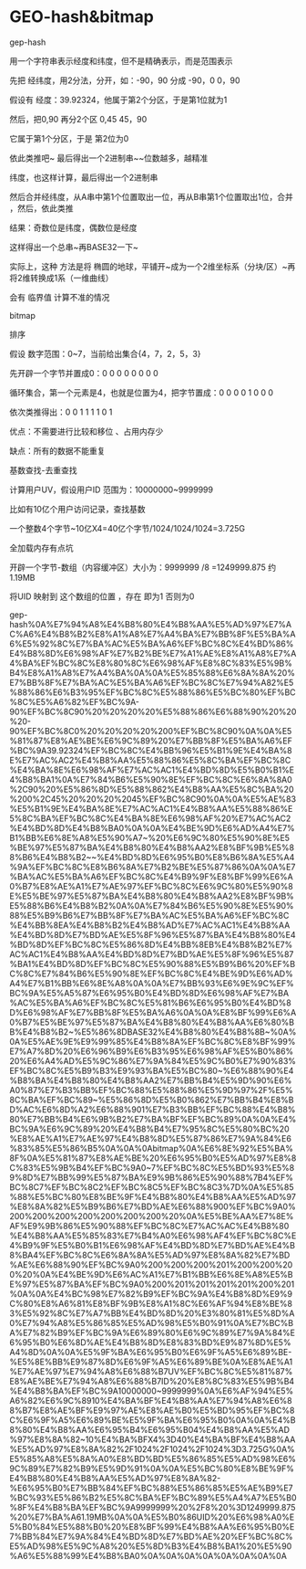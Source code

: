# GEO-hash&bitmap

gep\-hash

用一个字符串表示经度和纬度，但不是精确表示，而是范围表示

先把 经纬度，用2分法，分开，如：\-90，90 分成 \-90，0 0，90

假设有 经度：39.92324，他属于第2个分区，于是第1位就为1

然后，把0,90 再分2个区 0,45 45，90

它属于第1个分区，于是 第2位为0

依此类推吧~ 最后得出一个2进制串~~位数越多，越精准

纬度，也这样计算，最后得出一个2进制串

然后合并经纬度，从A串中第1个位置取出一位，再从B串第1个位置取出1位，合并 ，然后，依此类推

结果：奇数位是纬度，偶数位是经度

这样得出一个总串~再BASE32一下~

实际上，这种 方法是将 椭圆的地球，平铺开~成为一个2维坐标系（分块/区）~再将2维转换成1系（一维曲线）

会有 临界值 计算不准的情况

bitmap

排序

假设 数字范围：0~7，当前给出集合{4，7，2，5，3}

先开辟一个字节并置成0：0 0 0 0 0 0 0 0

循环集合，第一个元素是4，也就是位置为4，把字节置成：0 0 0 0 1 0 0 0

依次类推得出：0 0 1 1 1 1 0 1

优点：不需要进行比较和移位 、占用内存少

缺点：所有的数据不能重复

基数查找\-去重查找

计算用户UV，假设用户ID 范围为：10000000~9999999

比如有10亿个用户访问记录，查找基数

一个整数4个字节~10亿X4=40亿个字节/1024/1024/1024=3.725G

全加载内存有点坑

开辟一个字节\-数组（内容缓冲区）大小为：9999999 /8 =1249999.875 约1.19MB

将UID 映射到 这个数组的位置 ，存在 即为1 否则为0

gep\-hash%0A%E7%94%A8%E4%B8%80%E4%B8%AA%E5%AD%97%E7%AC%A6%E4%B8%B2%E8%A1%A8%E7%A4%BA%E7%BB%8F%E5%BA%A6%E5%92%8C%E7%BA%AC%E5%BA%A6%EF%BC%8C%E4%BD%86%E4%B8%8D%E6%98%AF%E7%B2%BE%E7%A1%AE%E8%A1%A8%E7%A4%BA%EF%BC%8C%E8%80%8C%E6%98%AF%E8%8C%83%E5%9B%B4%E8%A1%A8%E7%A4%BA%0A%0A%E5%85%88%E6%8A%8A%20%E7%BB%8F%E7%BA%AC%E5%BA%A6%EF%BC%8C%E7%94%A82%E5%88%86%E6%B3%95%EF%BC%8C%E5%88%86%E5%BC%80%EF%BC%8C%E5%A6%82%EF%BC%9A\-90%EF%BC%8C90%20%20%20%20%E5%88%86%E6%88%90%20%20%20\-90%EF%BC%8C0%20%20%20%20%200%EF%BC%8C90%0A%0A%E5%81%87%E8%AE%BE%E6%9C%89%20%E7%BB%8F%E5%BA%A6%EF%BC%9A39.92324%EF%BC%8C%E4%BB%96%E5%B1%9E%E4%BA%8E%E7%AC%AC2%E4%B8%AA%E5%88%86%E5%8C%BA%EF%BC%8C%E4%BA%8E%E6%98%AF%E7%AC%AC1%E4%BD%8D%E5%B0%B1%E4%B8%BA1%0A%E7%84%B6%E5%90%8E%EF%BC%8C%E6%8A%8A0%2C90%20%E5%86%8D%E5%88%862%E4%B8%AA%E5%8C%BA%20%200%2C45%20%20%20%2045%EF%BC%8C90%0A%0A%E5%AE%83%E5%B1%9E%E4%BA%8E%E7%AC%AC1%E4%B8%AA%E5%88%86%E5%8C%BA%EF%BC%8C%E4%BA%8E%E6%98%AF%20%E7%AC%AC2%E4%BD%8D%E4%B8%BA0%0A%0A%E4%BE%9D%E6%AD%A4%E7%B1%BB%E6%8E%A8%E5%90%A7~%20%E6%9C%80%E5%90%8E%E5%BE%97%E5%87%BA%E4%B8%80%E4%B8%AA2%E8%BF%9B%E5%88%B6%E4%B8%B2~~%E4%BD%8D%E6%95%B0%E8%B6%8A%E5%A4%9A%EF%BC%8C%E8%B6%8A%E7%B2%BE%E5%87%86%0A%0A%E7%BA%AC%E5%BA%A6%EF%BC%8C%E4%B9%9F%E8%BF%99%E6%A0%B7%E8%AE%A1%E7%AE%97%EF%BC%8C%E6%9C%80%E5%90%8E%E5%BE%97%E5%87%BA%E4%B8%80%E4%B8%AA2%E8%BF%9B%E5%88%B6%E4%B8%B2%0A%0A%E7%84%B6%E5%90%8E%E5%90%88%E5%B9%B6%E7%BB%8F%E7%BA%AC%E5%BA%A6%EF%BC%8C%E4%BB%8EA%E4%B8%B2%E4%B8%AD%E7%AC%AC1%E4%B8%AA%E4%BD%8D%E7%BD%AE%E5%8F%96%E5%87%BA%E4%B8%80%E4%BD%8D%EF%BC%8C%E5%86%8D%E4%BB%8EB%E4%B8%B2%E7%AC%AC1%E4%B8%AA%E4%BD%8D%E7%BD%AE%E5%8F%96%E5%87%BA1%E4%BD%8D%EF%BC%8C%E5%90%88%E5%B9%B6%20%EF%BC%8C%E7%84%B6%E5%90%8E%EF%BC%8C%E4%BE%9D%E6%AD%A4%E7%B1%BB%E6%8E%A8%0A%0A%E7%BB%93%E6%9E%9C%EF%BC%9A%E5%A5%87%E6%95%B0%E4%BD%8D%E6%98%AF%E7%BA%AC%E5%BA%A6%EF%BC%8C%E5%81%B6%E6%95%B0%E4%BD%8D%E6%98%AF%E7%BB%8F%E5%BA%A6%0A%0A%E8%BF%99%E6%A0%B7%E5%BE%97%E5%87%BA%E4%B8%80%E4%B8%AA%E6%80%BB%E4%B8%B2~%E5%86%8DBASE32%E4%B8%80%E4%B8%8B~%0A%0A%E5%AE%9E%E9%99%85%E4%B8%8A%EF%BC%8C%E8%BF%99%E7%A7%8D%20%E6%96%B9%E6%B3%95%E6%98%AF%E5%B0%86%20%E6%A4%AD%E5%9C%86%E7%9A%84%E5%9C%B0%E7%90%83%EF%BC%8C%E5%B9%B3%E9%93%BA%E5%BC%80~%E6%88%90%E4%B8%BA%E4%B8%80%E4%B8%AA2%E7%BB%B4%E5%9D%90%E6%A0%87%E7%B3%BB%EF%BC%88%E5%88%86%E5%9D%97%2F%E5%8C%BA%EF%BC%89~%E5%86%8D%E5%B0%862%E7%BB%B4%E8%BD%AC%E6%8D%A2%E6%88%901%E7%B3%BB%EF%BC%88%E4%B8%80%E7%BB%B4%E6%9B%B2%E7%BA%BF%EF%BC%89%0A%0A%E4%BC%9A%E6%9C%89%20%E4%B8%B4%E7%95%8C%E5%80%BC%20%E8%AE%A1%E7%AE%97%E4%B8%8D%E5%87%86%E7%9A%84%E6%83%85%E5%86%B5%0A%0A%0Abitmap%0A%E6%8E%92%E5%BA%8F%0A%E5%81%87%E8%AE%BE%20%E6%95%B0%E5%AD%97%E8%8C%83%E5%9B%B4%EF%BC%9A0~7%EF%BC%8C%E5%BD%93%E5%89%8D%E7%BB%99%E5%87%BA%E9%9B%86%E5%90%88%7B4%EF%BC%8C7%EF%BC%8C2%EF%BC%8C5%EF%BC%8C3%7D%0A%E5%85%88%E5%BC%80%E8%BE%9F%E4%B8%80%E4%B8%AA%E5%AD%97%E8%8A%82%E5%B9%B6%E7%BD%AE%E6%88%900%EF%BC%9A0%200%200%200%200%200%200%200%20%0A%E5%BE%AA%E7%8E%AF%E9%9B%86%E5%90%88%EF%BC%8C%E7%AC%AC%E4%B8%80%E4%B8%AA%E5%85%83%E7%B4%A0%E6%98%AF4%EF%BC%8C%E4%B9%9F%E5%B0%B1%E6%98%AF%E4%BD%8D%E7%BD%AE%E4%B8%BA4%EF%BC%8C%E6%8A%8A%E5%AD%97%E8%8A%82%E7%BD%AE%E6%88%90%EF%BC%9A0%200%200%200%201%200%200%200%20%0A%E4%BE%9D%E6%AC%A1%E7%B1%BB%E6%8E%A8%E5%BE%97%E5%87%BA%EF%BC%9A0%200%201%201%201%201%200%201%0A%0A%E4%BC%98%E7%82%B9%EF%BC%9A%E4%B8%8D%E9%9C%80%E8%A6%81%E8%BF%9B%E8%A1%8C%E6%AF%94%E8%BE%83%E5%92%8C%E7%A7%BB%E4%BD%8D%20%E3%80%81%E5%8D%A0%E7%94%A8%E5%86%85%E5%AD%98%E5%B0%91%0A%E7%BC%BA%E7%82%B9%EF%BC%9A%E6%89%80%E6%9C%89%E7%9A%84%E6%95%B0%E6%8D%AE%E4%B8%8D%E8%83%BD%E9%87%8D%E5%A4%8D%0A%0A%E5%9F%BA%E6%95%B0%E6%9F%A5%E6%89%BE\-%E5%8E%BB%E9%87%8D%E6%9F%A5%E6%89%BE%0A%E8%AE%A1%E7%AE%97%E7%94%A8%E6%88%B7UV%EF%BC%8C%E5%81%87%E8%AE%BE%E7%94%A8%E6%88%B7ID%20%E8%8C%83%E5%9B%B4%E4%B8%BA%EF%BC%9A10000000~9999999%0A%E6%AF%94%E5%A6%82%E6%9C%8910%E4%BA%BF%E4%B8%AA%E7%94%A8%E6%88%B7%E8%AE%BF%E9%97%AE%E8%AE%B0%E5%BD%95%EF%BC%8C%E6%9F%A5%E6%89%BE%E5%9F%BA%E6%95%B0%0A%0A%E4%B8%80%E4%B8%AA%E6%95%B4%E6%95%B04%E4%B8%AA%E5%AD%97%E8%8A%82~10%E4%BA%BFX4%3D40%E4%BA%BF%E4%B8%AA%E5%AD%97%E8%8A%82%2F1024%2F1024%2F1024%3D3.725G%0A%E5%85%A8%E5%8A%A0%E8%BD%BD%E5%86%85%E5%AD%98%E6%9C%89%E7%82%B9%E5%9D%91%0A%0A%E5%BC%80%E8%BE%9F%E4%B8%80%E4%B8%AA%E5%AD%97%E8%8A%82\-%E6%95%B0%E7%BB%84%EF%BC%88%E5%86%85%E5%AE%B9%E7%BC%93%E5%86%B2%E5%8C%BA%EF%BC%89%E5%A4%A7%E5%B0%8F%E4%B8%BA%EF%BC%9A9999999%20%2F8%20%3D1249999.875%20%E7%BA%A61.19MB%0A%0A%E5%B0%86UID%20%E6%98%A0%E5%B0%84%E5%88%B0%20%E8%BF%99%E4%B8%AA%E6%95%B0%E7%BB%84%E7%9A%84%E4%BD%8D%E7%BD%AE%20%EF%BC%8C%E5%AD%98%E5%9C%A8%20%E5%8D%B3%E4%B8%BA1%20%E5%90%A6%E5%88%99%E4%B8%BA0%0A%0A%0A%0A%0A%0A%0A%0A
